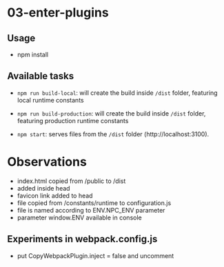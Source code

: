 # 03-enter-plugins

## Usage

- npm install

## Available tasks

- `npm run build-local`: will create the build inside `/dist` folder, featuring local runtime constants

- `npm run build-production`: will create the build inside `/dist` folder, featuring production runtime constants

- `npm start`: serves files from the `/dist` folder (http://localhost:3100).

# Observations

- index.html copied from /public to /dist
- added <script defer src="./bundle.js"></script> inside head
- favicon link added to head
- file copied from /constants/runtime to configuration.js
- file is named according to ENV.NPC_ENV parameter
- parameter window.ENV available in console


## Experiments in webpack.config.js

- put CopyWebpackPlugin.inject = false and uncomment <script> tag in index.html to move bundle.js at the end of the body

- shift mode to 'production' (different file picked from /constants/runtime)

- enable DefinePlugin in webpack.config.js and access new variable in index.js without polluting the global object
